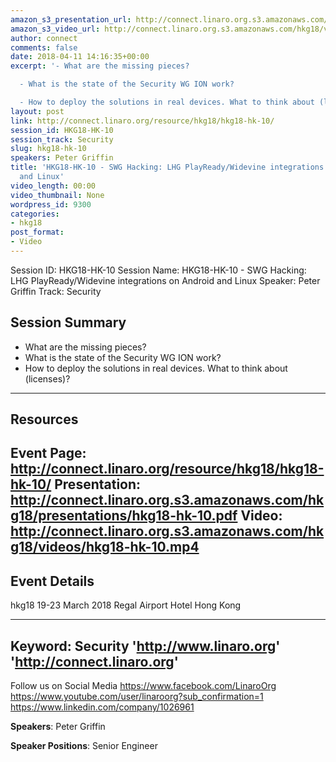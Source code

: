 ```yaml
---
amazon_s3_presentation_url: http://connect.linaro.org.s3.amazonaws.com/hkg18/presentations/hkg18-hk-10.pdf
amazon_s3_video_url: http://connect.linaro.org.s3.amazonaws.com/hkg18/videos/hkg18-hk-10.mp4
author: connect
comments: false
date: 2018-04-11 14:16:35+00:00
excerpt: '- What are the missing pieces?

  - What is the state of the Security WG ION work?

  - How to deploy the solutions in real devices. What to think about (licenses)?'
layout: post
link: http://connect.linaro.org/resource/hkg18/hkg18-hk-10/
session_id: HKG18-HK-10
session_track: Security
slug: hkg18-hk-10
speakers: Peter Griffin
title: 'HKG18-HK-10 - SWG Hacking: LHG PlayReady/Widevine integrations on Android
  and Linux'
video_length: 00:00
video_thumbnail: None
wordpress_id: 9300
categories:
- hkg18
post_format:
- Video
---
```


Session ID: HKG18-HK-10
Session Name: HKG18-HK-10 - SWG Hacking: LHG PlayReady/Widevine integrations on Android and Linux
Speaker: Peter Griffin
Track: Security


## Session Summary
- What are the missing pieces?
- What is the state of the Security WG ION work?
- How to deploy the solutions in real devices. What to think about (licenses)?

---------------------------------------------------
## Resources
Event Page: http://connect.linaro.org/resource/hkg18/hkg18-hk-10/
Presentation: http://connect.linaro.org.s3.amazonaws.com/hkg18/presentations/hkg18-hk-10.pdf
Video: http://connect.linaro.org.s3.amazonaws.com/hkg18/videos/hkg18-hk-10.mp4
 ---------------------------------------------------
## Event Details
hkg18
19-23 March 2018 
Regal Airport Hotel Hong Kong

---------------------------------------------------
Keyword: Security
'http://www.linaro.org'
'http://connect.linaro.org'
---------------------------------------------------
Follow us on Social Media
https://www.facebook.com/LinaroOrg
https://www.youtube.com/user/linaroorg?sub_confirmation=1
https://www.linkedin.com/company/1026961

**Speakers**: Peter Griffin

**Speaker Positions**: Senior Engineer


